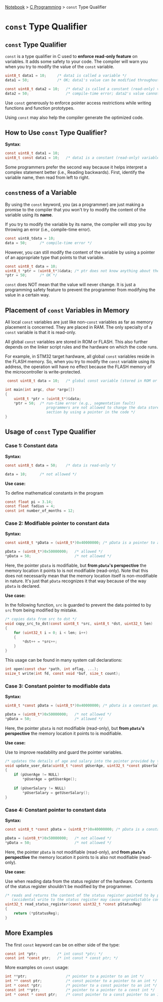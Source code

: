 <a href="../">Notebook</a> > <a href="./">C Programming</a> > `const` Type Qualifier

# `const` Type Qualifier



## `const` Type Qualifier

`const` is a type qualifier in C used to **enforce read-only feature** on variables. It adds some safety to your code. The compiler will warn you when you try to modify the value of the `const` variable.

```c
uint8_t data1 = 10;		/* data1 is called a variable */
data1 = 50;				/* OK; data1's value can be modified throughout the program */
```

```c
const uint8_t data2 = 10;	/* data2 is called a constant (read-only) variable */
data2 = 50;					/* compile-time error; data2's value cannot be modified */
```

Use `const` generously to enforce pointer access restrictions while writing functions and function prototypes.

Using `const` may also help the compiler generate the optimized code.



## How to Use `const` Type Qualifier?

**Syntax**:

```c
const uint8_t data1 = 10; 	
uint8_t const data1 = 10;	/* data1 is a constant (read-only) variable of type uint8_t */
```

Some programmers prefer the second way because it helps interpret a complex statement better (i.e., Reading  backwards). First, identify the variable name, then read from left to right.



## `const`ness of a Variable

By using the `const` keyword, you (as a programmer) are just making a promise to the compiler that you won't try to modify the content of the variable using its **name**. 

If you try to modify the variable by its name, the compiler will stop you by throwing an error (i.e., compile-time error).

```c
const uint8_tdata = 10;
data = 50;		/* compile-time error */
```

However, you can still modify the content of the variable by using a pointer of an appropriate type that points to that variable.

```c
const uint8_t data = 10;
uint8_t *ptr = (uint8_t*)&data;	/* ptr does not know anything about the constness of data */
*ptr = 50;		/* OK */
```

`const` does NOT mean that the value will never change. It is just a programming safety feature to prevent the programmer from modifying the value in a certain way.



## Placement of `const` Variables in Memory

All local `const` variables are just like non-`const` variables as far as memory placement is concerned. They are placed in RAM. The only specialty of a `const` variable is that it is read-only.

All global `const` variables are stored in ROM or FLASH. This also further depends on the linker script rules and the hardware on which the code runs. 

For example, in STM32 target hardware, all global `const` variables reside in the FLASH memory. So, when you try to modify the `const` variable using its address, the operation will have no effect because the FLASH memory of the microcontroller is write-protected.

```c
 const uint8_t data = 10;	/* global const variable (stored in ROM or FLASH) */

int main(int argc, char *argv[])
{
    uint8_t *ptr = (uint8_t*)&data;	
	*ptr = 50;	/* run-time error (e.g., segmentation fault)
				   programmers are not allowed to change the data stored in the read-only memory
				   section by using a pointer in the code */
}
```



## Usage of `const` Type Qualifier

### Case 1: Constant data

**Syntax:**

```c
const uint8_t data = 50;	/* data is read-only */

data = 10;		/* not allowed */
```

**Use case:**

To define mathematical constants in the program

```c
const float pi = 3.14;
const float fadius = 4;
const int number_of_months = 12;
```

### Case 2: Modifiable pointer to constant data

**Syntax:**

```c
const uint8_t *pData = (uint8_t*)0x40000000; /* pData is a pointer to a read-only data */

pData = (uint8_t*)0x50000000;	/* allowed */
*pData = 50;					/* not allowed */
```

Here, the pointer `pData` is modifiable, but **from `pData`'s perspective** the memory location it points to is not modifiable (read-only). Note that this does not necessarily mean that the memory location itself is non-modifiable in nature. It's just that `pData` recognizes it that way because of the way `pData` is declared.

**Use case:**

In the following function, `src` is guarded to prevent the data pointed to by `src` from being modified by mistake.

```c
/* copies data from src to dst */
void copy_src_to_dst(const uint8_t *src, uint8_t *dst, uint32_t len)
{
    for (uint32_t i = 0; i < len; i++)
    {
    	*dst++ = *src++;
    }
}
```

This usage can be found in many system call declarations:

```c
int open(const char *path, int oflag, ...);
ssize_t write(int fd, const void *buf, size_t count);
```

### Case 3: Constant pointer to modifiable data

**Syntax:**

```c
uint8_t *const pData = (uint8_t*)0x40000000; /* pData is a constant pointer to a modifiable data */

pData = (uint8_t*)0x50000000;	/* not allowed */
*pData = 50;					/* allowed */
```

Here, the pointer `pData` is not modifiable (read-only), but **from `pData`'s perspective** the memory location it points to is modifiable.

**Use case:**

Use to improve readability and guard the pointer variables.

```c
/* updates the details of age and salary into the pointer provided by the caller */
void update_user_data(uint8_t *const pUserAge, uint32_t *const pUserSalary)
{
    if (pUserAge != NULL)
        *pUserAge = getUserAge();
    
    if (pUserSalary != NULL)
        *pUserSalary = getUserSalary();
}
```

### Case 4: Constant pointer to constant data

**Syntax:**

```c
const uint8_t *const pData = (uint8_t*)0x40000000; /* pData is a constant pointer to a constant data */

pData = (uint8_t*)0x50000000;	/* not allowed */
*pData = 50;					/* not allowed */
```

Here, the pointer `pData` is not modifiable (read-only), and **from `pData`'s perspective** the memory location it points to is also not modifiable (read-only).

**Use case:**

Use when reading data from the status register of the hardware. Contents of the status register shouldn't be modified by the programmer.

```c
/* reads and returns the content of the status register pointed to by pStatusReg 
   (accidental write to the status register may cause unpredictable consequences) */
uint32_t read_status_register(const uint32_t *const pStatusReg)
{
    return (*pStatusReg);
}
```



## More Examples

The first `const` keyword can be on either side of the type:

```c
const int *ptr;			/* int const *ptr; */
const int *const ptr;	/* int const * const ptr; */
```

More examples on `const` usage:

```c
int **ptr;					/* pointer to a pointer to an int */
int ** const ptr;			/* const pointer to a pointer to an int */
int * const *ptr;			/* pointer to a const pointer to an int */
const int **ptr;			/* pointer to a pointer to a const int */
int * const * const ptr;	/* const pointer to a const pointer to an int */
```
